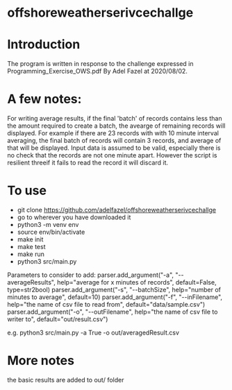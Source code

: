 # offshoreweatherserivcechallge

# Introduction
The program is written in response to the challenge expressed in Programming_Exercise_OWS.pdf By Adel Fazel at 2020/08/02. 

# A few notes:
For writing average results, if the final 'batch' of records contains less than the amount required to create a batch, the avearge of remaining records will displayed. For example if there are 23 records with with 10 minute interval averaging, the final batch of records will contain 3 records, and average of that will be displayed. 
Input data is assumed to be valid, especially there is no check that the records are not one minute apart. However the script is resilient threeif it fails to read the record it will discard it. 

# To use
* git clone https://github.com/adelfazel/offshoreweatherserivcechallge
* go to wherever you have downloaded it
* python3 -m venv env
* source env/bin/activate
* make init
* make test
* make run
* python3 src/main.py 

Parameters to consider to add:
parser.add_argument("-a", "--averageResults", help="average for x minutes of records", default=False, type=str2bool)
parser.add_argument("-s", "--batchSize", help="number of minutes to average", default=10)
parser.add_argument("-f", "--inFilename", help="the name of csv file to read from", default="data/sample.csv")
parser.add_argument("-o", "--outFilename", help="the name of csv file to writer to", default="out/result.csv")

e.g.
python3 src/main.py -a True -o out/averagedResult.csv

# More notes
the basic results are added to out/ folder 

